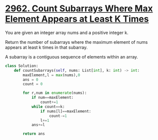 # [2962. Count Subarrays Where Max Element Appears at Least K Times](https://leetcode.com/problems/count-subarrays-where-max-element-appears-at-least-k-times/description/)

You are given an integer array nums and a positive integer k.

Return the number of subarrays where the maximum element of nums appears at least k times in that subarray.

A subarray is a contiguous sequence of elements within an array.

```py
class Solution:
    def countSubarrays(self, nums: List[int], k: int) -> int:
        maxElement,l = max(nums),0
        ans = 0
        count = 0

        for r,num in enumerate(nums):
            if num==maxElement:
                count+=1
            while count==k:
                if nums[l]==maxElement:
                    count-=1
                l+=1
            ans+=l

        return ans
```
